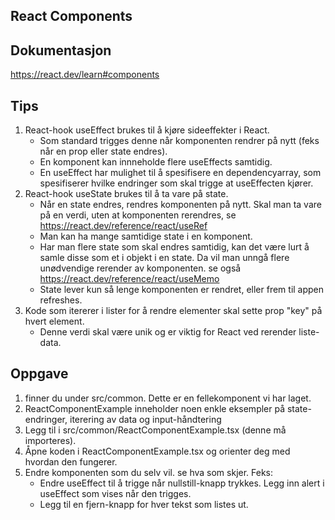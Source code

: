 ## React Components

## Dokumentasjon
https://react.dev/learn#components

## Tips
1. React-hook useEffect brukes til å kjøre sideeffekter i React. 
   - Som standard trigges denne når komponenten rendrer på nytt (feks når en prop eller state endres).
   - En komponent kan innneholde flere useEffects samtidig.
   - En useEffect har mulighet til å spesifisere en dependencyarray, som spesifiserer hvilke endringer som skal trigge at 
     useEffecten kjører. 
2. React-hook useState brukes til å ta vare på state. 
   - Når en state endres, rendres komponenten på nytt. 
     Skal man ta vare på en verdi, uten at komponenten rerendres, se https://react.dev/reference/react/useRef 
   - Man kan ha mange samtidige state i en komponent.
   - Har man flere state som skal endres samtidig, kan det være lurt å samle disse som et i objekt i en state. 
     Da vil man unngå flere unødvendige rerender av komponenten. se også https://react.dev/reference/react/useMemo
   - State lever kun så lenge komponenten er rendret, eller frem til appen refreshes.
3. Kode som itererer i lister for å rendre elementer skal sette prop "key" på hvert element. 
   - Denne verdi skal være unik og er viktig for React ved rerender liste-data.   

## Oppgave
1. <ReactComponentExample> finner du under src/common. Dette er en fellekomponent vi har laget.
2. ReactComponentExample inneholder noen enkle eksempler på state-endringer, iterering av data og input-håndtering
3. Legg til <ReactComponentExample/> i src/common/ReactComponentExample.tsx (denne må importeres).
4. Åpne koden i ReactComponentExample.tsx og orienter deg med hvordan den fungerer. 
5. Endre komponenten som du selv vil. se hva som skjer. Feks: 
   - Endre useEffect til å trigge når nullstill-knapp trykkes. Legg inn alert i useEffect som vises når den trigges. 
   - Legg til en fjern-knapp for hver tekst som listes ut. 

